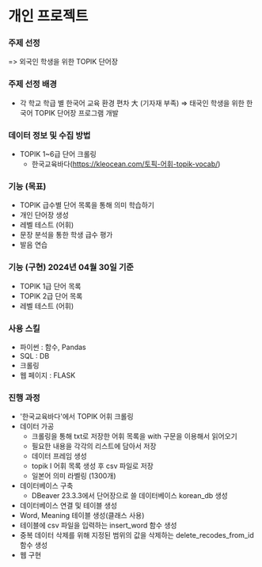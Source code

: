# 개인 프로젝트

### 주제 선정
=> 외국인 학생을 위한 TOPIK 단어장

### 주제 선정 배경
- 각 학교 학급 별 한국어 교육 환경 편차 大 (기자재 부족)
=> 태국인 학생을 위한 한국어 TOPIK 단어장 프로그램 개발

### 데이터 정보 및 수집 방법
- TOPIK 1~6급 단어 크롤링
  - 한국교육바다(https://kleocean.com/토픽-어휘-topik-vocab/)
 
### 기능 (목표)
- TOPIK 급수별 단어 목록을 통해 의미 학습하기
- 개인 단어장 생성
- 레벨 테스트 (어휘)
- 문장 분석을 통한 학생 급수 평가
- 발음 연습

### 기능 (구현) 2024년 04월 30일 기준
- TOPIK 1급 단어 목록
- TOPIK 2급 단어 목록 
- 레벨 테스트 (어휘)

### 사용 스킬 
- 파이썬 : 함수, Pandas
- SQL : DB
- 크롤링
- 웹 페이지 : FLASK

### 진행 과정
- '한국교육바다'에서 TOPIK 어휘 크롤링
- 데이터 가공
  - 크롤링을 통해 txt로 저장한 어휘 목록을 with 구문을 이용해서 읽어오기
  - 필요한 내용을 각각의 리스트에 담아서 저장
  - 데이터 프레임 생성
  - topik I 어휘 목록 생성 후 csv 파일로 저장
  - 일본어 의미 라벨링 (1300개)
- 데이터베이스 구축
  - DBeaver 23.3.3에서 단어장으로 쓸 데이터베이스 korean_db 생성
- 데이터베이스 연결 및 테이블 생성
 - Word, Meaning 테이블 생성(클래스 사용)
 - 테이블에 csv 파일을 입력하는 insert_word 함수 생성
 - 중복 데이터 삭제를 위해 지정된 범위의 값을 삭제하는 delete_recodes_from_id 함수 생성
- 웹 구현
